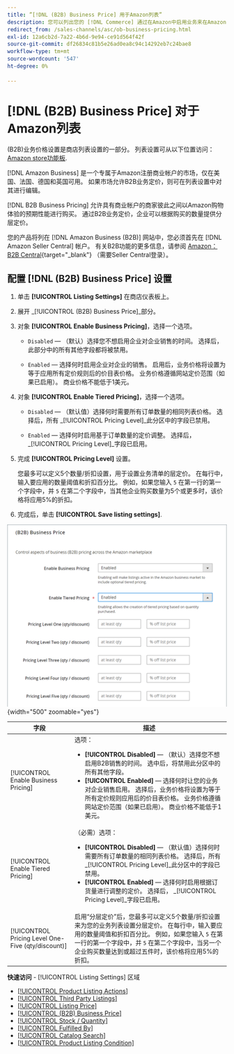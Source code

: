 ```yaml
---
title: ”[!DNL (B2B) Business Price] 用于Amazon列表”
description: 您可以列出您的 [!DNL Commerce] 通过在Amazon中启用业务来在Amazon Business (B2B)网站上存储产品 [!DNL Seller Central] 帐户。
redirect_from: /sales-channels/asc/ob-business-pricing.html
exl-id: 12a6cb2d-7a22-4b6d-9e94-ce91d564f42f
source-git-commit: df26834c81b5e26ad0ea8c94c14292eb7c24bae8
workflow-type: tm+mt
source-wordcount: '547'
ht-degree: 0%

---
```


# [!DNL (B2B) Business Price] 对于Amazon列表

(B2B)业务价格设置是商店列表设置的一部分。 列表设置可从以下位置访问： [Amazon store功能板](./amazon-store-dashboard.md).

[!DNL Amazon Business] 是一个专属于Amazon注册商业帐户的市场，仅在美国、法国、德国和英国可用。 如果市场允许B2B业务定价，则可在列表设置中对其进行编辑。

[!DNL B2B Business Pricing] 允许具有商业帐户的商家彼此之间以Amazon购物体验的预期性能进行购买。 通过B2B业务定价，企业可以根据购买的数量提供分层定价。

您的产品将列在 [!DNL Amazon Business (B2B)] 网站中，您必须首先在 [!DNL Amazon Seller Central] 帐户。 有关B2B功能的更多信息，请参阅 [Amazon：B2B Central](https://sellercentral.amazon.com/gp/help/G202161480/){target="_blank"} （需要Seller Central登录）。

## 配置 [!DNL (B2B) Business Price] 设置

1. 单击 **[!UICONTROL Listing Settings]** 在商店仪表板上。

1. 展开 _[!UICONTROL (B2B) Business Price]_部分。

1. 对象 **[!UICONTROL Enable Business Pricing]**，选择一个选项。

   - `Disabled`  — （默认）选择您不想启用企业对企业销售的时间。 选择后，此部分中的所有其他字段都将被禁用。

   - `Enabled`  — 选择何时启用企业对企业的销售。 启用后，业务价格将设置为等于应用所有定价规则后的价目表价格。 业务价格遵循网站定价范围（如果已启用）。 商业价格不能低于1美元。

1. 对象 **[!UICONTROL Enable Tiered Pricing]**，选择一个选项。

   - `Disabled`  — （默认值）选择何时需要所有订单数量的相同列表价格。 选择后，所有 _[!UICONTROL Pricing Level]_此分区中的字段已禁用。

   - `Enabled`  — 选择何时启用基于订单数量的定价调整。 选择后， _[!UICONTROL Pricing Level]_字段已启用。

1. 完成 **[!UICONTROL Pricing Level]** 设置。

   您最多可以定义5个数量/折扣设置，用于设置业务清单的层定价。 在每行中，输入要应用的数量阈值和折扣百分比。 例如，如果您输入 `5` 在第一行的第一个字段中，并 `5` 在第二个字段中，当其他企业购买数量为5个或更多时，该价格将应用5%的折扣。

1. 完成后，单击 **[!UICONTROL Save listing settings]**.

![Amazon Business Pricing (B2B)](assets/amazon-business-pricing.png){width="500" zoomable="yes"}

| 字段 | 描述 |
|--- |--- |
| [!UICONTROL Enable Business Pricing] | 选项： <ul><li>**[!UICONTROL Disabled]**  — （默认）选择您不想启用B2B销售的时间。 选中后，将禁用此分区中的所有其他字段。</li><li>**[!UICONTROL Enabled]**  — 选择何时让您的业务对企业销售启用。 选择后，业务价格将设置为等于所有定价规则应用后的价目表价格。 业务价格遵循网站定价范围（如果已启用）。 商业价格不能低于1美元。</li></ul> |
| [!UICONTROL Enable Tiered Pricing] | （必需）选项： <ul><li>**[!UICONTROL Disabled]**  — （默认值）选择何时需要所有订单数量的相同列表价格。 选择后，所有 _[!UICONTROL Pricing Level]_此分区中的字段已禁用。</li><li>**[!UICONTROL Enabled]**  — 选择何时启用根据订货量进行调整的定价。 选择后， _[!UICONTROL Pricing Level]_字段已启用。</li></ul> |
| [!UICONTROL Pricing Level One-Five (qty/discount)] | 启用“分层定价”后，您最多可以定义5个数量/折扣设置来为您的业务列表设置分层定价。 在每行中，输入要应用的数量阈值和折扣百分比。 例如，如果您输入 `5` 在第一行的第一个字段中，并 `5` 在第二个字段中，当另一个企业购买数量达到或超过五件时，该价格将应用5%的折扣。 |

**快速访问** - [!UICONTROL Listing Settings] 区域

- [[!UICONTROL Product Listing Actions]](./product-listing-actions.md)
- [[!UICONTROL Third Party Listings]](./third-party-listing-settings.md)
- [[!UICONTROL Listing Price]](./listing-price.md)
- [[!UICONTROL (B2B) Business Price]](./business-pricing.md)
- [[!UICONTROL Stock / Quantity]](./stock-quantity.md)
- [[!UICONTROL Fulfilled By]](./fulfilled-by.md)
- [[!UICONTROL Catalog Search]](./catalog-search.md)
- [[!UICONTROL Product Listing Condition]](./product-listing-condition.md)
